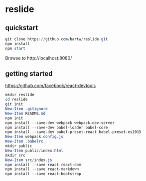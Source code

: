 # reslide

## quickstart

```powershell
git clone https://github.com/bartw/reslide.git
npm install
npm start
```

Browse to http://localhost:8080/

## getting started

https://github.com/facebook/react-devtools

```powershell
mkdir reslide
cd reslide
git init
New-Item .gitignore
New-Item README.md
npm init
npm install --save-dev webpack webpack-dev-server
npm install --save-dev babel-loader babel-core
npm install --save-dev babel-preset-react babel-preset-es2015
New-Item webpack.config.js
New-Item .babelrc
mkdir public
New-Item public/index.html
mkdir src
New-Item src/index.js
npm install --save react react-dom
npm install --save react-markdown
npm install --save react-bootstrap
```